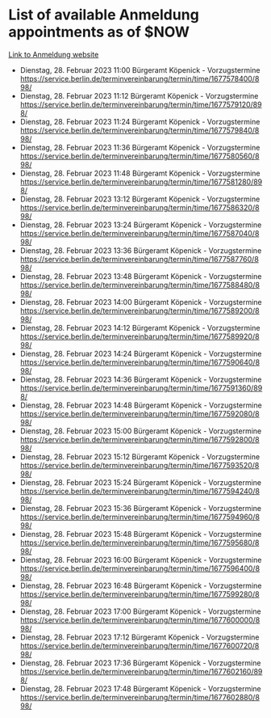 # List of available Anmeldung appointments as of $NOW
[Link to Anmeldung website](https://service.berlin.de/terminvereinbarung/termin/tag.php?termin=1&anliegen[]=120686&dienstleisterlist=122210,122217,327316,122219,327312,122227,327314,122231,327346,122243,327348,122254,122252,329742,122260,329745,122262,329748,122271,327278,122273,327274,122277,327276,330436,122280,327294,122282,327290,122284,327292,122291,327270,122285,327266,122286,327264,122296,327268,150230,329760,122297,327286,122294,327284,122312,329763,122314,329775,122304,327330,122311,327334,122309,327332,317869,122281,327352,122279,329772,122283,122276,327324,122274,327326,122267,329766,122246,327318,122251,327320,122257,327322,122208,327298,122226,327300&herkunft=http%3A%2F%2Fservice.berlin.de%2Fdienstleistung%2F120686%2F)
- Dienstag, 28. Februar 2023 11:00 Bürgeramt Köpenick - Vorzugstermine https://service.berlin.de/terminvereinbarung/termin/time/1677578400/898/
- Dienstag, 28. Februar 2023 11:12 Bürgeramt Köpenick - Vorzugstermine https://service.berlin.de/terminvereinbarung/termin/time/1677579120/898/
- Dienstag, 28. Februar 2023 11:24 Bürgeramt Köpenick - Vorzugstermine https://service.berlin.de/terminvereinbarung/termin/time/1677579840/898/
- Dienstag, 28. Februar 2023 11:36 Bürgeramt Köpenick - Vorzugstermine https://service.berlin.de/terminvereinbarung/termin/time/1677580560/898/
- Dienstag, 28. Februar 2023 11:48 Bürgeramt Köpenick - Vorzugstermine https://service.berlin.de/terminvereinbarung/termin/time/1677581280/898/
- Dienstag, 28. Februar 2023 13:12 Bürgeramt Köpenick - Vorzugstermine https://service.berlin.de/terminvereinbarung/termin/time/1677586320/898/
- Dienstag, 28. Februar 2023 13:24 Bürgeramt Köpenick - Vorzugstermine https://service.berlin.de/terminvereinbarung/termin/time/1677587040/898/
- Dienstag, 28. Februar 2023 13:36 Bürgeramt Köpenick - Vorzugstermine https://service.berlin.de/terminvereinbarung/termin/time/1677587760/898/
- Dienstag, 28. Februar 2023 13:48 Bürgeramt Köpenick - Vorzugstermine https://service.berlin.de/terminvereinbarung/termin/time/1677588480/898/
- Dienstag, 28. Februar 2023 14:00 Bürgeramt Köpenick - Vorzugstermine https://service.berlin.de/terminvereinbarung/termin/time/1677589200/898/
- Dienstag, 28. Februar 2023 14:12 Bürgeramt Köpenick - Vorzugstermine https://service.berlin.de/terminvereinbarung/termin/time/1677589920/898/
- Dienstag, 28. Februar 2023 14:24 Bürgeramt Köpenick - Vorzugstermine https://service.berlin.de/terminvereinbarung/termin/time/1677590640/898/
- Dienstag, 28. Februar 2023 14:36 Bürgeramt Köpenick - Vorzugstermine https://service.berlin.de/terminvereinbarung/termin/time/1677591360/898/
- Dienstag, 28. Februar 2023 14:48 Bürgeramt Köpenick - Vorzugstermine https://service.berlin.de/terminvereinbarung/termin/time/1677592080/898/
- Dienstag, 28. Februar 2023 15:00 Bürgeramt Köpenick - Vorzugstermine https://service.berlin.de/terminvereinbarung/termin/time/1677592800/898/
- Dienstag, 28. Februar 2023 15:12 Bürgeramt Köpenick - Vorzugstermine https://service.berlin.de/terminvereinbarung/termin/time/1677593520/898/
- Dienstag, 28. Februar 2023 15:24 Bürgeramt Köpenick - Vorzugstermine https://service.berlin.de/terminvereinbarung/termin/time/1677594240/898/
- Dienstag, 28. Februar 2023 15:36 Bürgeramt Köpenick - Vorzugstermine https://service.berlin.de/terminvereinbarung/termin/time/1677594960/898/
- Dienstag, 28. Februar 2023 15:48 Bürgeramt Köpenick - Vorzugstermine https://service.berlin.de/terminvereinbarung/termin/time/1677595680/898/
- Dienstag, 28. Februar 2023 16:00 Bürgeramt Köpenick - Vorzugstermine https://service.berlin.de/terminvereinbarung/termin/time/1677596400/898/
- Dienstag, 28. Februar 2023 16:48 Bürgeramt Köpenick - Vorzugstermine https://service.berlin.de/terminvereinbarung/termin/time/1677599280/898/
- Dienstag, 28. Februar 2023 17:00 Bürgeramt Köpenick - Vorzugstermine https://service.berlin.de/terminvereinbarung/termin/time/1677600000/898/
- Dienstag, 28. Februar 2023 17:12 Bürgeramt Köpenick - Vorzugstermine https://service.berlin.de/terminvereinbarung/termin/time/1677600720/898/
- Dienstag, 28. Februar 2023 17:36 Bürgeramt Köpenick - Vorzugstermine https://service.berlin.de/terminvereinbarung/termin/time/1677602160/898/
- Dienstag, 28. Februar 2023 17:48 Bürgeramt Köpenick - Vorzugstermine https://service.berlin.de/terminvereinbarung/termin/time/1677602880/898/
